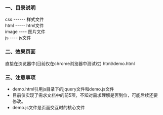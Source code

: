 ### 一、目录说明  
css ------ 样式文件  
html ----- html文件  
image ---- 图片文件  
js ---- js文件

### 二、效果页面
直接在浏览器中(目前仅在chrome浏览器中测试过) html/demo.html  

### 三、注意事项  
- demo.html引用js目录下的jquery文件和demo.js文件  
- 目前仅实现了需求文档中的前5项，不知对需求理解是否到位，可能后续还要修改。  
- demo.js文件是页面交互时的核心文件